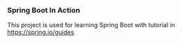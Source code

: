 ### Spring Boot In Action

This project is used for learning Spring Boot with tutorial in https://spring.io/guides